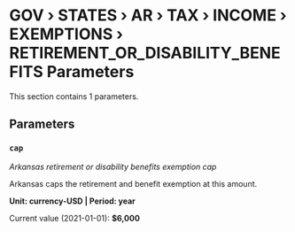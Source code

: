 # GOV › STATES › AR › TAX › INCOME › EXEMPTIONS › RETIREMENT_OR_DISABILITY_BENEFITS Parameters

This section contains 1 parameters.

## Parameters

### `cap`
*Arkansas retirement or disability benefits exemption cap*

Arkansas caps the retirement and benefit exemption at this amount.

**Unit: currency-USD | Period: year**

Current value (2021-01-01): **$6,000**


